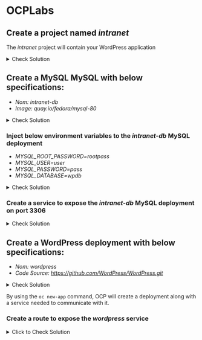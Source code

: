 # OCPLabs

## Create a project named _intranet_

The _intranet_ project will contain your WordPress application

<details>
  <summary>Check Solution</summary>
  
  ```
  oc new-project intranet
  ```

</details>
  
## Create a MySQL MySQL with below specifications:
- _Nom: intranet-db_
- _Image: quay.io/fedora/mysql-80_

<details>
  <summary>Check Solution</summary>
  
  ```
  oc create deployment intranet-db --image=quay.io/fedora/mysql-80
  ```
  
</details>


### Inject below environment variables to the _intranet-db_ MySQL deployment

- _MYSQL_ROOT_PASSWORD=rootpass_
- _MYSQL_USER=user_
- _MYSQL_PASSWORD=pass_
- _MYSQL_DATABASE=wpdb_

<details>
  <summary>Check Solution</summary>
  
  ```
  oc set env deployment/intranet-db MYSQL_ROOT_PASSWORD=rootpass MYSQL_USER=user MYSQL_PASSWORD=pass MYSQL_DATABASE=wpdb
  ```

</details>

### Create a service to expose the _intranet-db_ MySQL deployment on port 3306

<details>
  <summary>Check Solution</summary>
  
  ```
  oc expose deployment intranet-db --port 3306
  ```
</details>


## Create a WordPress deployment with below specifications:
- _Nom: wordpress_
- _Code Source: https://github.com/WordPress/WordPress.git_

<details>
  <summary>Check Solution</summary>
  
  ```
  oc new-app https://github.com/WordPress/WordPress.git
  ```
</details>

By using the ```oc new-app``` command, OCP will create a deployment along with a service needed to communicate with it.

### Create a route to expose the _wordpress_ service

<details>
  <summary>Click to Check Solution</summary>
  
  ```
  oc expose service wordpress
  '''
  
</details>
